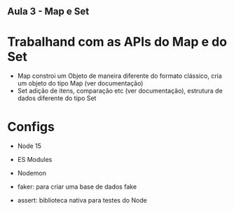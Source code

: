 ## Aula 3 - Map e Set

# Trabalhand com as APIs do Map e do Set
- Map constroi um Objeto de maneira diferente do formato clássico, cria um objeto do tipo Map (ver documentação)
- Set adição de itens, comparação etc (ver documentação), estrutura de dados diferente do tipo Set


# Configs
- Node 15
- ES Modules
- Nodemon
- faker: para criar uma base de dados fake

- assert: biblioteca nativa para testes do Node